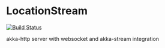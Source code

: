 # LocationStream

[![Build Status](https://api.travis-ci.org/PrashantN86/LocationStream.svg?branch=master)](https://travis-ci.org/PrashantN86/LocationStream)

akka-http server with websocket and akka-stream integration
